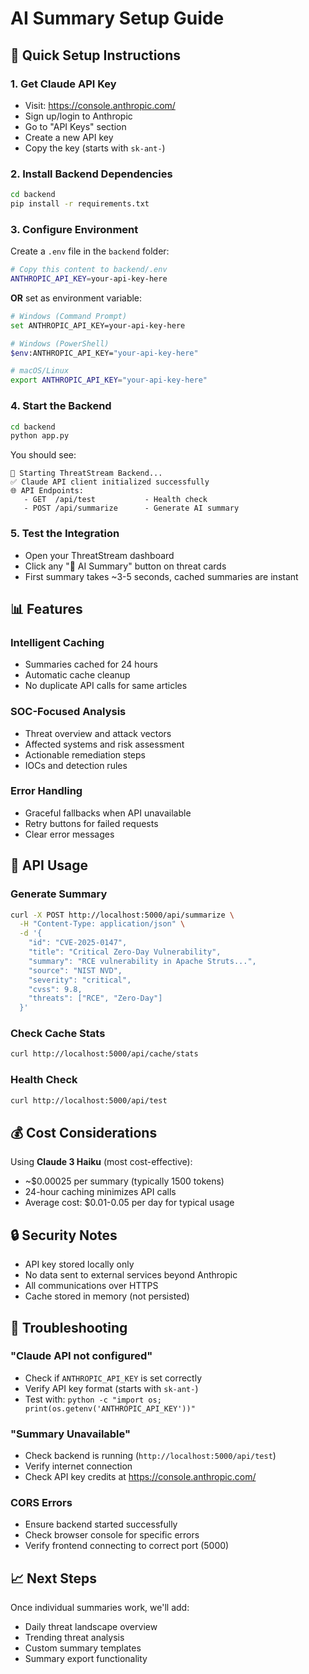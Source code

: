 # AI Summary Setup Guide

## 🚀 Quick Setup Instructions

### 1. **Get Claude API Key**
- Visit: https://console.anthropic.com/
- Sign up/login to Anthropic
- Go to "API Keys" section
- Create a new API key
- Copy the key (starts with `sk-ant-`)

### 2. **Install Backend Dependencies**
```bash
cd backend
pip install -r requirements.txt
```

### 3. **Configure Environment**
Create a `.env` file in the `backend` folder:
```bash
# Copy this content to backend/.env
ANTHROPIC_API_KEY=your-api-key-here
```

**OR** set as environment variable:
```bash
# Windows (Command Prompt)
set ANTHROPIC_API_KEY=your-api-key-here

# Windows (PowerShell)
$env:ANTHROPIC_API_KEY="your-api-key-here"

# macOS/Linux
export ANTHROPIC_API_KEY="your-api-key-here"
```

### 4. **Start the Backend**
```bash
cd backend
python app.py
```

You should see:
```
🚀 Starting ThreatStream Backend...
✅ Claude API client initialized successfully
🌐 API Endpoints:
   - GET  /api/test           - Health check
   - POST /api/summarize      - Generate AI summary
```

### 5. **Test the Integration**
- Open your ThreatStream dashboard
- Click any "🤖 AI Summary" button on threat cards
- First summary takes ~3-5 seconds, cached summaries are instant

## 📊 Features

### **Intelligent Caching**
- Summaries cached for 24 hours
- Automatic cache cleanup
- No duplicate API calls for same articles

### **SOC-Focused Analysis**
- Threat overview and attack vectors
- Affected systems and risk assessment  
- Actionable remediation steps
- IOCs and detection rules

### **Error Handling**
- Graceful fallbacks when API unavailable
- Retry buttons for failed requests
- Clear error messages

## 🔧 API Usage

### **Generate Summary**
```bash
curl -X POST http://localhost:5000/api/summarize \
  -H "Content-Type: application/json" \
  -d '{
    "id": "CVE-2025-0147",
    "title": "Critical Zero-Day Vulnerability",
    "summary": "RCE vulnerability in Apache Struts...",
    "source": "NIST NVD",
    "severity": "critical",
    "cvss": 9.8,
    "threats": ["RCE", "Zero-Day"]
  }'
```

### **Check Cache Stats**
```bash
curl http://localhost:5000/api/cache/stats
```

### **Health Check**
```bash
curl http://localhost:5000/api/test
```

## 💰 Cost Considerations

Using **Claude 3 Haiku** (most cost-effective):
- ~$0.00025 per summary (typically 1500 tokens)
- 24-hour caching minimizes API calls
- Average cost: $0.01-0.05 per day for typical usage

## 🔒 Security Notes

- API key stored locally only
- No data sent to external services beyond Anthropic
- All communications over HTTPS
- Cache stored in memory (not persisted)

## 🐛 Troubleshooting

### **"Claude API not configured"**
- Check if `ANTHROPIC_API_KEY` is set correctly
- Verify API key format (starts with `sk-ant-`)
- Test with: `python -c "import os; print(os.getenv('ANTHROPIC_API_KEY'))"`

### **"Summary Unavailable"**
- Check backend is running (`http://localhost:5000/api/test`)
- Verify internet connection
- Check API key credits at https://console.anthropic.com/

### **CORS Errors**
- Ensure backend started successfully
- Check browser console for specific errors
- Verify frontend connecting to correct port (5000)

## 📈 Next Steps

Once individual summaries work, we'll add:
- Daily threat landscape overview
- Trending threat analysis
- Custom summary templates
- Summary export functionality
